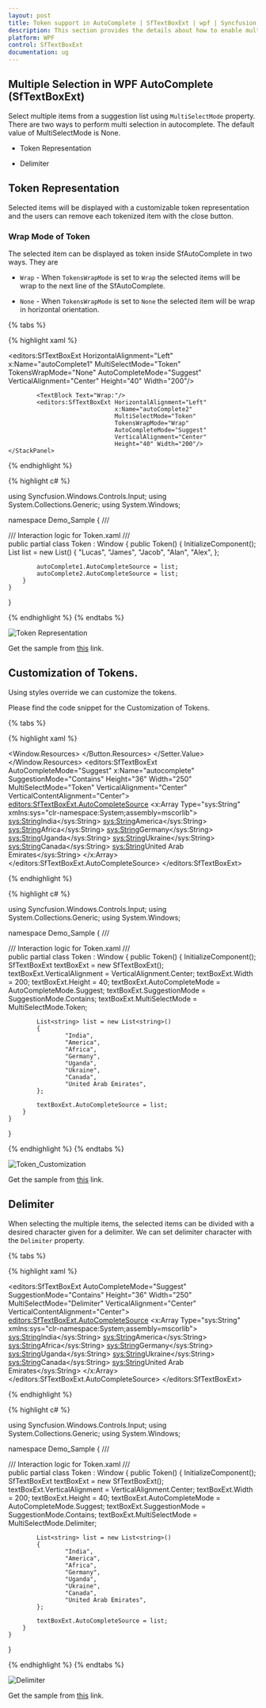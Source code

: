 ```yaml
---
layout: post
title: Token support in AutoComplete | SfTextBoxExt | wpf | Syncfusion
description: This section provides the details about how to enable multi selection mode in AutoComplete in SfTextBoxExt.
platform: WPF
control: SfTextBoxExt
documentation: ug
---
```


## Multiple Selection in WPF AutoComplete (SfTextBoxExt)

Select multiple items from a suggestion list using `MultiSelectMode` property. There are two ways to perform multi selection in autocomplete. The default value of MultiSelectMode is None.

* Token Representation

* Delimiter

## Token Representation

Selected items will be displayed with a customizable token representation and the users can remove each tokenized item with the close button.

### Wrap Mode of Token

The selected item can be displayed as token inside SfAutoComplete in two ways. They are

* `Wrap` - When `TokensWrapMode` is set to `Wrap` the selected items will be wrap to the next line of the SfAutoComplete.

* `None` - When `TokensWrapMode` is set to `None` the selected item will be wrap in horizontal orientation.

{% tabs %}

{% highlight xaml %}

<Window x:Class="Demo_Sample.Token"
        xmlns="http://schemas.microsoft.com/winfx/2006/xaml/presentation"
        xmlns:x="http://schemas.microsoft.com/winfx/2006/xaml"
        xmlns:d="http://schemas.microsoft.com/expression/blend/2008"
        xmlns:editors="clr-namespace:Syncfusion.Windows.Controls.Input;assembly=Syncfusion.SfInput.Wpf"
        xmlns:mc="http://schemas.openxmlformats.org/markup-compatibility/2006"
        xmlns:local="clr-namespace:Demo_Sample"
        mc:Ignorable="d"
        Title="Token" Height="450" Width="800">
    <StackPanel VerticalAlignment="Center">
            <TextBlock Text="None:"/>
            <editors:SfTextBoxExt HorizontalAlignment="Left" 
                                  x:Name="autoComplete1" 
                                  MultiSelectMode="Token"
                                  TokensWrapMode="None"
                                  AutoCompleteMode="Suggest"
                                  VerticalAlignment="Center"
                                  Height="40" Width="200"/>

            <TextBlock Text="Wrap:"/>
            <editors:SfTextBoxExt HorizontalAlignment="Left" 
                                  x:Name="autoComplete2" 
                                  MultiSelectMode="Token"
                                  TokensWrapMode="Wrap"
                                  AutoCompleteMode="Suggest"
                                  VerticalAlignment="Center"
                                  Height="40" Width="200"/>
    </StackPanel>
</Window>

{% endhighlight %}

{% highlight c# %}

using Syncfusion.Windows.Controls.Input;
using System.Collections.Generic;
using System.Windows;

namespace Demo_Sample
{
    /// <summary>
    /// Interaction logic for Token.xaml
    /// </summary>
    public partial class Token : Window
    {
        public Token()
        {
            InitializeComponent();
            List<string> list = new List<string>()
            {
                    "Lucas",
                    "James",
                    "Jacob",
                    "Alan",
                    "Alex",
            };

            autoComplete1.AutoCompleteSource = list;
            autoComplete2.AutoCompleteSource = list;
        }
    }
}

{% endhighlight %}
{% endtabs %}

![Token Representation](Auto-Complete_images/Token.png)

Get the sample from [this](https://www.syncfusion.com/downloads/support/directtrac/general/ze/ImageMemberPath-2093350688) link.

## Customization of Tokens.

Using styles override we can customize the tokens.

Please find the code snippet for the Customization of Tokens.

{% tabs %}

{% highlight xaml %}

<Window x:Class="AutoComplete_WPF.MainWindow"
        xmlns="http://schemas.microsoft.com/winfx/2006/xaml/presentation"
        xmlns:x="http://schemas.microsoft.com/winfx/2006/xaml"
        xmlns:d="http://schemas.microsoft.com/expression/blend/2008"
        xmlns:mc="http://schemas.openxmlformats.org/markup-compatibility/2006"
        xmlns:local="clr-namespace:AutoComplete_WPF"
        xmlns:editors="clr-namespace:Syncfusion.Windows.Controls.Input;assembly=Syncfusion.SfInput.Wpf" mc:Ignorable="d"
        Title="MainWindow" Height="450" Width="800">
      <Window.Resources>
        <Style  TargetType="editors:TokenItem">
            <Setter Property="Template">
                <Setter.Value>
                    <ControlTemplate TargetType="editors:TokenItem">
                        <Border x:Name="TokenBorder" Margin="4,4,2,4"  Background="Black"  CornerRadius="10"  Height="{TemplateBinding Height}" >
                            <Grid Margin="2" x:Name="TokenGrid">
                                <Grid.ColumnDefinitions>
                                    <ColumnDefinition Width="auto"/>
                                    <ColumnDefinition Width="*"/>
                                    <ColumnDefinition Width="auto"/>
                                </Grid.ColumnDefinitions>
                                    <TextBlock x:Name="TokenTextBlock" Text="{TemplateBinding Text}" Foreground="White" Grid.Column="1" Margin="2,0,2,3" VerticalAlignment="Center" Padding="4,0,0,0" />
                                    <Button Grid.Column="2" Margin="2"  x:Name="TokenCloseButton" IsTabStop="False" Background="White"  CommandParameter="{Binding RelativeSource={RelativeSource Mode=TemplatedParent}}" >
                                        <Button.Content>
                                            <TextBlock x:Name="TokenButtonContent" Text="&#xE711;" VerticalAlignment="Center" FontSize="10"  Foreground="Black" FontFamily="Segoe MDL2 Assets" />
                                        </Button.Content>
                                    <Button.Resources>
                                        <Style TargetType="{x:Type Border}">
                                            <Setter Property="CornerRadius" Value="13"/>
                                        </Style>
                                    </Button.Resources>
                                </Button>
                            </Grid>
                        </Border>
                    </ControlTemplate>
                </Setter.Value>
            </Setter>
        </Style>
    </Window.Resources>
    <editors:SfTextBoxExt AutoCompleteMode="Suggest"
                          x:Name="autocomplete"
                                  SuggestionMode="Contains"
                                  Height="36"
                                  Width="250"
                                  MultiSelectMode="Token"
                                  VerticalAlignment="Center" 
                          VerticalContentAlignment="Center">
        <editors:SfTextBoxExt.AutoCompleteSource>
            <x:Array Type="sys:String" 
             xmlns:sys="clr-namespace:System;assembly=mscorlib">
                <sys:String>India</sys:String>
                <sys:String>America</sys:String>
                <sys:String>Africa</sys:String>
                <sys:String>Germany</sys:String>
                <sys:String>Uganda</sys:String>
                <sys:String>Ukraine</sys:String>
                <sys:String>Canada</sys:String>
                <sys:String>United Arab Emirates</sys:String>
            </x:Array>
        </editors:SfTextBoxExt.AutoCompleteSource>
    </editors:SfTextBoxExt>
</Window>

{% endhighlight %}

{% highlight c# %}

using Syncfusion.Windows.Controls.Input;
using System.Collections.Generic;
using System.Windows;

namespace Demo_Sample
{
    /// <summary>
    /// Interaction logic for Token.xaml
    /// </summary>
    public partial class Token : Window
    {
        public Token()
        {
            InitializeComponent();
            SfTextBoxExt textBoxExt = new SfTextBoxExt();          
            textBoxExt.VerticalAlignment = VerticalAlignment.Center;
            textBoxExt.Width = 200;
            textBoxExt.Height = 40;
            textBoxExt.AutoCompleteMode = AutoCompleteMode.Suggest;
            textBoxExt.SuggestionMode = SuggestionMode.Contains;
            textBoxExt.MultiSelectMode = MultiSelectMode.Token;
          
            List<string> list = new List<string>()
            {
                    "India",
                    "America",
                    "Africa",
                    "Germany",
                    "Uganda",
                    "Ukraine",
                    "Canada",
                    "United Arab Emirates",
            };

            textBoxExt.AutoCompleteSource = list;
        }
    }
}

{% endhighlight %}
{% endtabs %}

![Token_Customization](Auto-Complete_images/Token_Customization.png)

Get the sample from [this](https://www.syncfusion.com/downloads/support/directtrac/general/ze/Token_Customization112174222) link.

## Delimiter

When selecting the multiple items, the selected items can be divided with a desired character given for a delimiter. We can set delimiter character with the `Delimiter` property.

{% tabs %}

{% highlight xaml %}

<Window x:Class="AutoComplete_WPF.MainWindow"
        xmlns="http://schemas.microsoft.com/winfx/2006/xaml/presentation"
        xmlns:x="http://schemas.microsoft.com/winfx/2006/xaml"
        xmlns:d="http://schemas.microsoft.com/expression/blend/2008"
        xmlns:mc="http://schemas.openxmlformats.org/markup-compatibility/2006"
        xmlns:local="clr-namespace:AutoComplete_WPF"
        xmlns:editors="clr-namespace:Syncfusion.Windows.Controls.Input;assembly=Syncfusion.SfInput.Wpf" mc:Ignorable="d"
        Title="MainWindow" Height="450" Width="800">
    <editors:SfTextBoxExt AutoCompleteMode="Suggest"
                                  SuggestionMode="Contains"
                                  Height="36"
                                  Width="250"
                                  MultiSelectMode="Delimiter"
                                  VerticalAlignment="Center" 
                                  VerticalContentAlignment="Center">
        <editors:SfTextBoxExt.AutoCompleteSource>
            <x:Array Type="sys:String" 
             xmlns:sys="clr-namespace:System;assembly=mscorlib">
                <sys:String>India</sys:String>
                <sys:String>America</sys:String>
                <sys:String>Africa</sys:String>
                <sys:String>Germany</sys:String>
                <sys:String>Uganda</sys:String>
                <sys:String>Ukraine</sys:String>
                <sys:String>Canada</sys:String>
                <sys:String>United Arab Emirates</sys:String>
            </x:Array>
        </editors:SfTextBoxExt.AutoCompleteSource>
    </editors:SfTextBoxExt>
</Window>


{% endhighlight %}

{% highlight c# %}

using Syncfusion.Windows.Controls.Input;
using System.Collections.Generic;
using System.Windows;

namespace Demo_Sample
{
    /// <summary>
    /// Interaction logic for Token.xaml
    /// </summary>
    public partial class Token : Window
    {
        public Token()
        {
            InitializeComponent();
            SfTextBoxExt textBoxExt = new SfTextBoxExt();          
            textBoxExt.VerticalAlignment = VerticalAlignment.Center;
            textBoxExt.Width = 200;
            textBoxExt.Height = 40;
            textBoxExt.AutoCompleteMode = AutoCompleteMode.Suggest;
            textBoxExt.SuggestionMode = SuggestionMode.Contains;
            textBoxExt.MultiSelectMode = MultiSelectMode.Delimiter;
          
            List<string> list = new List<string>()
            {
                    "India",
                    "America",
                    "Africa",
                    "Germany",
                    "Uganda",
                    "Ukraine",
                    "Canada",
                    "United Arab Emirates",
            };

            textBoxExt.AutoCompleteSource = list;
        }
    }
}

{% endhighlight %}
{% endtabs %}

![Delimiter](Auto-Complete_images/Delimiter.png)

Get the sample from [this](https://www.syncfusion.com/downloads/support/directtrac/general/ze/Delimiter_WPF-520539446) link.
